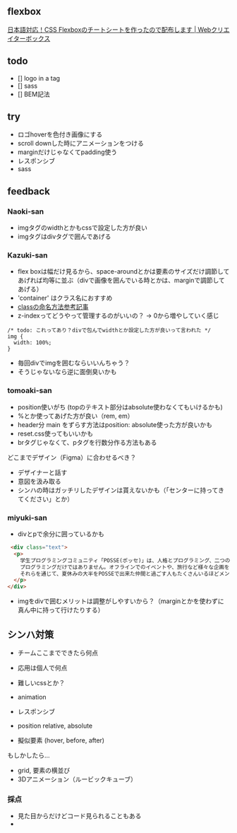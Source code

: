 ## flexbox

[日本語対応！CSS Flexboxのチートシートを作ったので配布します | Webクリエイターボックス](https://www.webcreatorbox.com/tech/css-flexbox-cheat-sheet)


## todo
- [] logo in a tag
- [] sass
- [] BEM記法

## try

- ロゴhoverを色付き画像にする
- scroll downした時にアニメーションをつける
- marginだけじゃなくてpadding使う
- レスポンシブ
- sass


## feedback

### Naoki-san
- imgタグのwidthとかもcssで設定した方が良い
- imgタグはdivタグで囲んであげる

### Kazuki-san
- flex boxは幅だけ見るから、space-aroundとかは要素のサイズだけ調節してあげれば均等に並ぶ（divで画像を囲んでいる時とかは、marginで調節してあげる）
- 'container' はクラス名におすすめ
- [classの命名方法参考記事](https://html-coding.co.jp/knowhow/tips/naming-rule/)
- z-indexってどうやって管理するのがいいの？ -> 0から増やしていく感じ
```
/* todo: これってあり？divで包んでwidthとか設定した方が良いって言われた */
img {
  width: 100%;
}
```
- 毎回divでimgを囲むならいいんちゃう？
- そうじゃないなら逆に面倒臭いかも

### tomoaki-san
- position使いがち (topのテキスト部分はabsolute使わなくてもいけるかも)
- %とか使ってあげた方が良い（rem, em）
- header分 main をずらす方法はposition: absolute使った方が良いかも
- reset.css使ってもいいかも
- brタグじゃなくて、pタグを行数分作る方法もある

どこまでデザイン（Figma）に合わせるべき？
- デザイナーと話す
- 意図を汲み取る
- シンハの時はガッチリしたデザインは貰えないかも（「センターに持ってきてください」とか）

### miyuki-san

- divとpで余分に囲っているかも
```html
 <div class="text">
  <p>
    学生プログラミングコミュニティ「POSSE(ポッセ)」は、人格とプログラミング、二つの面での成長をスローガンに活動しており、大学生だけが集まって学びを深めるコミュニティです。
    プログラミングだけではありません。オフラインでのイベントや、旅行など様々な企画を行っています！
    それらを通じて、夏休みの大半をPOSSEで出来た仲間と過ごす人もたくさんいるほどメンバーとの仲が深まります。
  </p>
</div>
```
- imgをdivで囲むメリットは調整がしやすいから？（marginとかを使わずに真ん中に持って行けたりする）

## シンハ対策

- チームここまでできたら何点
- 応用は個人で何点

- 難しいcssとか？
- animation
- レスポンシブ 
- position relative, absolute
- 擬似要素 (hover, before, after)


もしかしたら...
- grid, 要素の横並び
- 3Dアニメーション（ルービックキューブ）

### 採点
- 見た目からだけどコード見られることもある
- 
